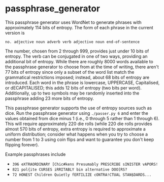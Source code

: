 # passphrase_generator
This passphrase generator uses WordNet to generate phrases with approximately 114 bits of
entropy.
The form of each phrase in the current version is

`no. adjective noun adverb verb adjective noun end-of-sentence`

The number, chosen from 2 through 999, provides just under 10 bits of entropy.
The verb can be conjugated in one of two ways, providing an additional bit of entropy.
While there are roughly 8000 words available to the passphrase generator to choose from at the time of writing, there aren't 77 bits of entropy since only a subset of the word list match the grammatical restrictions imposed; instead, about 68 bits of entropy are introduced.
Each word in the phrase is lowercase, UPPERCASE, Capitalised, or dECAPITALISED; this adds 12 bits of entropy (two bits per word). Additionally, up to two symbols may be randomly inserted into the passphrase adding 23 more bits of entropy.

This passphrase generator supports the use of entropy sources such as dice. Run the passphrase generator using `./passer.py 6` and enter the values obtained from dice minus 1 (i.e., 0 through 5 rather than 1 through 6). This will require approximately 220 die rolls (while 220 die rolls provides almost 570 bits of entropy, extra entropy is required to approximate a uniform distribution; consider what happens when you try to choose a number from 1 to 3 using coin flips and want to guarantee you don't keep flipping forever).

Example passphrases include
 * `396 eXTRAORDINARY [Chic#kens Presumably PRESCRIBE sINISTER vAPORS!`
 * `821 pol{ite CURSES iRRITABLY bin alternative DOO[RS?`
 * `72 HONEST Children Quietly fERTILIZE cONTRA!CTUAL STAN$DARDS...`
